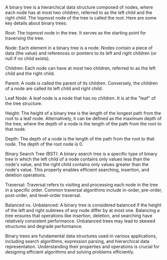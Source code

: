 A binary tree is a hierarchical data structure composed of nodes, where each node has at most two children, referred to as the left child and the right child. The topmost node of the tree is called the root. Here are some key details about binary trees:

Root: The topmost node in the tree. It serves as the starting point for traversing the tree.

Node: Each element in a binary tree is a node. Nodes contain a piece of data (the value) and references or pointers to its left and right children (or null if no child exists).

Children: Each node can have at most two children, referred to as the left child and the right child.

Parent: A node is called the parent of its children. Conversely, the children of a node are called its left child and right child.

Leaf Node: A leaf node is a node that has no children. It is at the "leaf" of the tree structure.

Height: The height of a binary tree is the length of the longest path from the root to a leaf node. Alternatively, it can be defined as the maximum depth of the tree, where the depth of a node is the length of the path from the root to that node.

Depth: The depth of a node is the length of the path from the root to that node. The depth of the root node is 0.

Binary Search Tree (BST): A binary search tree is a specific type of binary tree in which the left child of a node contains only values less than the node's value, and the right child contains only values greater than the node's value. This property enables efficient searching, insertion, and deletion operations.

Traversal: Traversal refers to visiting and processing each node in the tree in a specific order. Common traversal algorithms include in-order, pre-order, post-order, and level-order traversal.

Balanced vs. Unbalanced: A binary tree is considered balanced if the height of the left and right subtrees of any node differ by at most one. Balancing a tree ensures that operations like insertion, deletion, and searching have relatively consistent performance. Unbalanced trees may lead to skewed structures and degrade performance.

Binary trees are fundamental data structures used in various applications, including search algorithms, expression parsing, and hierarchical data representation. Understanding their properties and operations is crucial for designing efficient algorithms and solving problems efficiently.
